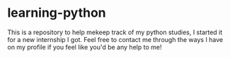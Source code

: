 # learning-python
This is a repository to help mekeep track of my python studies, I started it for a new internship I got. 
Feel free to contact me through the ways I have on my profile if you feel like you'd be any help to me!
